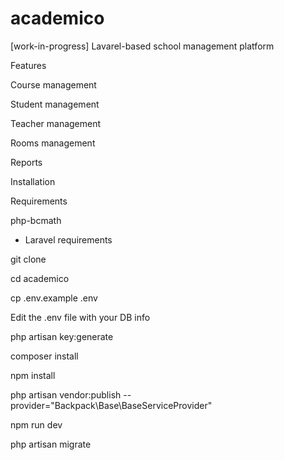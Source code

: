 # academico
[work-in-progress] Lavarel-based school management platform

Features

Course management

Student management

Teacher management

Rooms management

Reports


Installation

Requirements

php-bcmath
+ Laravel requirements


git clone

cd academico

cp .env.example .env

Edit the .env file with your DB info

php artisan key:generate

composer install

npm install

php artisan vendor:publish --provider="Backpack\Base\BaseServiceProvider"

npm run dev

php artisan migrate
